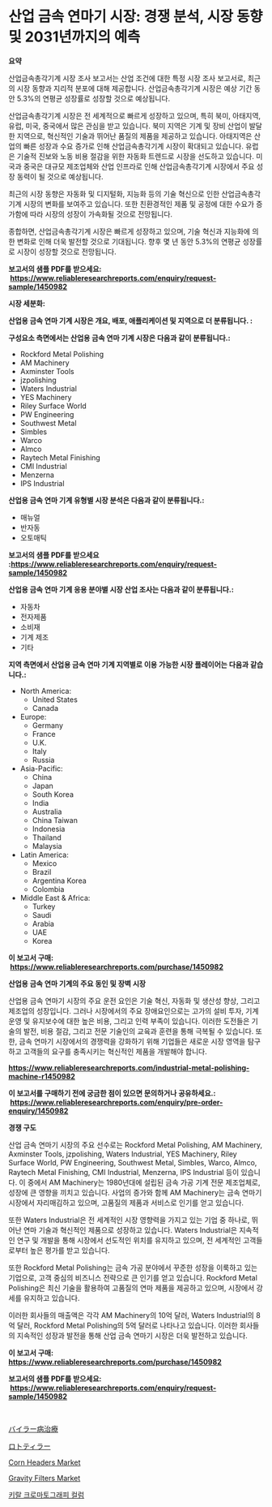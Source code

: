 <p><h1>산업 금속 연마기 시장: 경쟁 분석, 시장 동향 및 2031년까지의 예측</h1></p><p><strong>요약</strong></p>
<p><p>산업금속총각기계 시장 조사 보고서는 산업 조건에 대한 특정 시장 조사 보고서로, 최근의 시장 동향과 지리적 분포에 대해 제공합니다. 산업금속총각기계 시장은 예상 기간 동안 5.3%의 연평균 성장률로 성장할 것으로 예상됩니다.</p><p>산업금속총각기계 시장은 전 세계적으로 빠르게 성장하고 있으며, 특히 북미, 아태지역, 유럽, 미국, 중국에서 많은 관심을 받고 있습니다. 북미 지역은 기계 및 장비 산업이 발달한 지역으로, 혁신적인 기술과 뛰어난 품질의 제품을 제공하고 있습니다. 아태지역은 산업의 빠른 성장과 수요 증가로 인해 산업금속총각기계 시장이 확대되고 있습니다. 유럽은 기술적 진보와 노동 비용 절감을 위한 자동화 트렌드로 시장을 선도하고 있습니다. 미국과 중국은 대규모 제조업체와 산업 인프라로 인해 산업금속총각기계 시장에서 주요 성장 동력이 될 것으로 예상됩니다.</p><p>최근의 시장 동향은 자동화 및 디지털화, 지능화 등의 기술 혁신으로 인한 산업금속총각기계 시장의 변화를 보여주고 있습니다. 또한 친환경적인 제품 및 공정에 대한 수요가 증가함에 따라 시장의 성장이 가속화될 것으로 전망됩니다.</p><p>종합하면, 산업금속총각기계 시장은 빠르게 성장하고 있으며, 기술 혁신과 지능화에 의한 변화로 인해 더욱 발전할 것으로 기대됩니다. 향후 몇 년 동안 5.3%의 연평균 성장률로 시장이 성장할 것으로 전망됩니다.</p></p>
<p><strong>보고서의 샘플 PDF를 받으세요: &nbsp;<a href="https://www.reliableresearchreports.com/enquiry/request-sample/1450982">https://www.reliableresearchreports.com/enquiry/request-sample/1450982</a></strong></p>
<p><strong>시장 세분화:</strong></p>
<p><strong> 산업용 금속 연마 기계 시장은 개요, 배포, 애플리케이션 및 지역으로 더 분류됩니다. :</strong></p>
<p><strong>구성요소 측면에서는 산업용 금속 연마 기계 시장은 다음과 같이 분류됩니다.:</strong></p>
<p><ul><li>Rockford Metal Polishing</li><li>AM Machinery</li><li>Axminster Tools</li><li>jzpolishing</li><li>Waters Industrial</li><li>YES Machinery</li><li>Riley Surface World</li><li>PW Engineering</li><li>Southwest Metal</li><li>Simbles</li><li>Warco</li><li>Almco</li><li>Raytech Metal Finishing</li><li>CMI Industrial</li><li>Menzerna</li><li>IPS Industrial</li></ul></p>
<p><strong> 산업용 금속 연마 기계 유형별 시장 분석은 다음과 같이 분류됩니다.:</strong></p>
<p><ul><li>매뉴얼</li><li>반자동</li><li>오토매틱</li></ul></p>
<p><strong>보고서의 샘플 PDF를 받으세요 :<a href="https://www.reliableresearchreports.com/enquiry/request-sample/1450982">https://www.reliableresearchreports.com/enquiry/request-sample/1450982</a></strong></p>
<p><strong> 산업용 금속 연마 기계 응용 분야별 시장 산업 조사는 다음과 같이 분류됩니다.:</strong></p>
<p><ul><li>자동차</li><li>전자제품</li><li>소비재</li><li>기계 제조</li><li>기타</li></ul></p>
<p><strong>지역 측면에서 산업용 금속 연마 기계 지역별로 이용 가능한 시장 플레이어는 다음과 같습니다.:</strong></p>
<p><ul>
    <li>
        North America:
        <ul>
            <li>United States</li>
            <li>Canada</li>
        </ul>
    </li>
    <li>
        Europe:
        <ul>
            <li>Germany</li>
            <li>France</li>
            <li>U.K.</li>
            <li>Italy</li>
            <li>Russia</li>
        </ul>
    </li>
    <li>
        Asia-Pacific:
        <ul>
            <li>China</li>
            <li>Japan</li>
            <li>South Korea</li>
            <li>India</li>
            <li>Australia</li>
            <li>China Taiwan</li>
            <li>Indonesia</li>
            <li>Thailand</li>
            <li>Malaysia</li>
        </ul>
    </li>
    <li>
        Latin America:
        <ul>
            <li>Mexico</li>
            <li>Brazil</li>
            <li>Argentina Korea</li>
            <li>Colombia</li>
        </ul>
    </li>
    <li>
        Middle East & Africa:
        <ul>
            <li>Turkey</li>
            <li>Saudi</li>
            <li>Arabia</li>
            <li>UAE</li>
            <li>Korea</li>
        </ul>
    </li>
    </ul></p>
<p><strong>이 보고서 구매: &nbsp;<a href="https://www.reliableresearchreports.com/purchase/1450982">https://www.reliableresearchreports.com/purchase/1450982</a></strong></p>
<p><strong>산업용 금속 연마 기계의 주요 동인 및 장벽 시장</strong></p>
<p><p>산업용 금속 연마기 시장의 주요 운전 요인은 기술 혁신, 자동화 및 생산성 향상, 그리고 제조업의 성장입니다. 그러나 시장에서의 주요 장애요인으로는 고가의 설비 투자, 기계 운영 및 유지보수에 대한 높은 비용, 그리고 인력 부족이 있습니다. 이러한 도전들은 기술의 발전, 비용 절감, 그리고 전문 기술인의 교육과 훈련을 통해 극복될 수 있습니다. 또한, 금속 연마기 시장에서의 경쟁력을 강화하기 위해 기업들은 새로운 시장 영역을 탐구하고 고객들의 요구를 충족시키는 혁신적인 제품을 개발해야 합니다.</p></p>
<p><strong><a href="https://www.reliableresearchreports.com/industrial-metal-polishing-machine-r1450982">https://www.reliableresearchreports.com/industrial-metal-polishing-machine-r1450982</a></strong></p>
<p><strong>이 보고서를 구매하기 전에 궁금한 점이 있으면 문의하거나 공유하세요.: &nbsp;<a href="https://www.reliableresearchreports.com/enquiry/pre-order-enquiry/1450982">https://www.reliableresearchreports.com/enquiry/pre-order-enquiry/1450982</a></strong></p>
<p><strong>경쟁 구도</strong></p>
<p><p>산업 금속 연마기 시장의 주요 선수로는 Rockford Metal Polishing, AM Machinery, Axminster Tools, jzpolishing, Waters Industrial, YES Machinery, Riley Surface World, PW Engineering, Southwest Metal, Simbles, Warco, Almco, Raytech Metal Finishing, CMI Industrial, Menzerna, IPS Industrial 등이 있습니다. 이 중에서 AM Machinery는 1980년대에 설립된 금속 가공 기계 전문 제조업체로, 성장에 큰 영향을 끼치고 있습니다. 사업의 증가와 함께 AM Machinery는 금속 연마기 시장에서 자리매김하고 있으며, 고품질의 제품과 서비스로 인기를 얻고 있습니다. </p><p>또한 Waters Industrial은 전 세계적인 시장 영향력을 가지고 있는 기업 중 하나로, 뛰어난 연마 기술과 혁신적인 제품으로 성장하고 있습니다. Waters Industrial은 지속적인 연구 및 개발을 통해 시장에서 선도적인 위치를 유지하고 있으며, 전 세계적인 고객들로부터 높은 평가를 받고 있습니다. </p><p>또한 Rockford Metal Polishing는 금속 가공 분야에서 꾸준한 성장을 이룩하고 있는 기업으로, 고객 중심의 비즈니스 전략으로 큰 인기를 얻고 있습니다. Rockford Metal Polishing은 최신 기술을 활용하여 고품질의 연마 제품을 제공하고 있으며, 시장에서 강세를 유지하고 있습니다. </p><p>이러한 회사들의 매출액은 각각 AM Machinery의 10억 달러, Waters Industrial의 8억 달러, Rockford Metal Polishing의 5억 달러로 나타나고 있습니다. 이러한 회사들의 지속적인 성장과 발전을 통해 산업 금속 연마기 시장은 더욱 발전하고 있습니다.</p></p>
<p><strong>이 보고서 구매: &nbsp; <a href="https://www.reliableresearchreports.com/purchase/1450982">https://www.reliableresearchreports.com/purchase/1450982</a></strong></p>
<p><strong>보고서의 샘플 PDF를 받으세요: &nbsp;<a href="https://www.reliableresearchreports.com/enquiry/request-sample/1450982">https://www.reliableresearchreports.com/enquiry/request-sample/1450982</a></strong><strong></strong></p>
<p>&nbsp;</p>
<p><p><a href="https://medium.com/@rodhoppe07/%E3%83%90%E3%82%A4%E3%83%A9%E3%83%BC%E7%97%85%E6%B2%BB%E7%99%82%E5%B8%82%E5%A0%B4%E3%81%AF%E5%B8%82%E5%A0%B4%E3%82%B7%E3%82%A7%E3%82%A2-%E3%82%B5%E3%82%A4%E3%82%BA-%E3%81%9D%E3%81%97%E3%81%A62031%E5%B9%B4%E3%81%BE%E3%81%A7%E3%81%AE%E4%BA%88%E6%B8%AC%E3%81%AB%E7%84%A6%E7%82%B9%E3%82%92%E5%BD%93%E3%81%A6%E3%81%A6%E3%81%84%E3%81%BE%E3%81%99-3fa7fa111b8d">バイラー病治療</a></p><p><a href="https://github.com/MosesSpinka1914/Market-Research-Report-List-1/blob/main/243858522543.md">ロトティラー</a></p><p><a href="https://github.com/prosalinda88/Market-Research-Report-List-3/blob/main/corn-headers-market.md">Corn Headers Market</a></p><p><a href="https://github.com/globismark/Market-Research-Report-List-2/blob/main/gravity-filters-market.md">Gravity Filters Market</a></p><p><a href="https://medium.com/@felipegrrady654556/%ED%82%A4%EB%9F%B4-%ED%81%AC%EB%A1%9C%EB%A7%88%ED%86%A0%EA%B7%B8%EB%9E%98%ED%94%BC-%EC%BB%AC%EB%9F%BC-%EC%8B%9C%EC%9E%A5-%EA%B7%9C%EB%AA%A8%EB%8A%94-%EA%B8%80%EB%A1%9C%EB%B2%8C-%EC%82%B0%EC%97%85%EC%97%90%EC%84%9C-%EC%B5%9C%EA%B3%A0%EC%9D%98-%EB%A7%88%EC%BC%80%ED%8C%85-%EC%B1%84%EB%84%90%EC%9D%84-%EB%82%98%ED%83%80%EB%83%85%EB%8B%88%EB%8B%A4-07990223885b">키랄 크로마토그래피 컬럼</a></p></p>